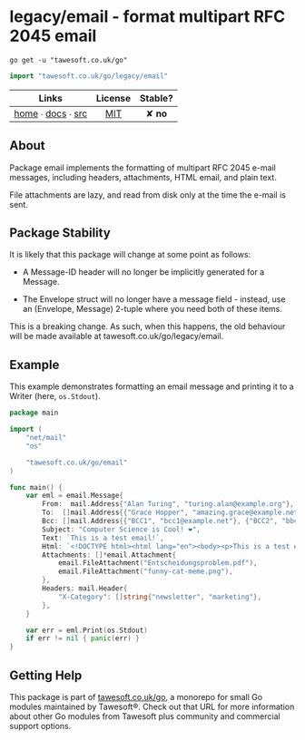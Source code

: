 # legacy/email - format multipart RFC 2045 email

```shell script
go get -u "tawesoft.co.uk/go"
```

```go
import "tawesoft.co.uk/go/legacy/email"
```

|  Links  | License | Stable? |
|:-------:|:-------:|:-------:|
| [home][home_legacy/email] ∙ [docs][docs_legacy/email] ∙ [src][src_legacy/email] | [MIT][copy_legacy/email] | ✘ **no** |

[home_legacy/email]: https://tawesoft.co.uk/go/legacy/email
[src_legacy/email]:  https://github.com/tawesoft/go/tree/master/legacy/email
[docs_legacy/email]: https://www.tawesoft.co.uk/go/doc/legacy/email
[copy_legacy/email]: https://github.com/tawesoft/go/tree/master/legacy/email/LICENSE.txt

## About

Package email implements the formatting of multipart RFC 2045 e-mail messages,
including headers, attachments, HTML email, and plain text.

File attachments are lazy, and read from disk only at the time the e-mail is
sent.


## Package Stability


It is likely that this package will change at some point as follows:

* A Message-ID header will no longer be implicitly generated for a Message.

* The Envelope struct will no longer have a message field - instead, use
an (Envelope, Message) 2-tuple where you need both of these items.

This is a breaking change. As such, when this happens, the old behaviour will
be made available at tawesoft.co.uk/go/legacy/email.


## Example


This example demonstrates formatting an email message and printing it to a
Writer (here, `os.Stdout`).


```go
package main

import (
    "net/mail"
    "os"

    "tawesoft.co.uk/go/email"
)

func main() {
    var eml = email.Message{
        From:  mail.Address{"Alan Turing", "turing.alan@example.org"},
        To:  []mail.Address{{"Grace Hopper", "amazing.grace@example.net"}},
        Bcc: []mail.Address{{"BCC1", "bcc1@example.net"}, {"BCC2", "bbc2@example.net"}},
        Subject: "Computer Science is Cool! ❤",
        Text: `This is a test email!`,
        Html: `<!DOCTYPE html><html lang="en"><body><p>This is a test email!</p></body></html>`,
        Attachments: []*email.Attachment{
            email.FileAttachment("Entscheidungsproblem.pdf"),
            email.FileAttachment("funny-cat-meme.png"),
        },
        Headers: mail.Header{
            "X-Category": []string{"newsletter", "marketing"},
        },
    }

    var err = eml.Print(os.Stdout)
    if err != nil { panic(err) }
}
```

## Getting Help

This package is part of [tawesoft.co.uk/go](https://www.tawesoft.co.uk/go),
a monorepo for small Go modules maintained by Tawesoft®.
Check out that URL for more information about other Go modules from
Tawesoft plus community and commercial support options.
